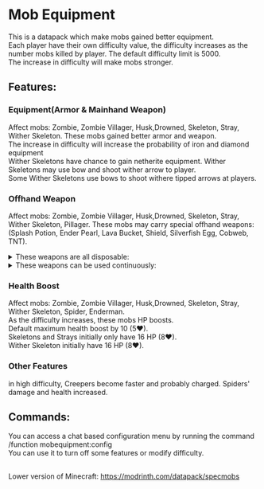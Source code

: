 # Mob Equipment
This is a datapack which make mobs gained better equipment.  
Each player have their own difficulty value, the difficulty increases as the number mobs killed by player. The default difficulty limit is 5000.  
The increase in difficulty will make mobs stronger.  
## Features:
### Equipment(Armor & Mainhand Weapon)
Affect mobs: Zombie, Zombie Villager, Husk,Drowned, Skeleton, Stray, Wither Skeleton. 
These mobs gained better armor and weapon.  
The increase in difficulty will increase the probability of iron and diamond equipment  
Wither Skeletons have chance to gain netherite equipment. 
Wither Skeletons may use bow and shoot wither arrow to player.  
Some Wither Skeletons use bows to shoot withere tipped arrows at players.  
### Offhand Weapon
Affect mobs: Zombie, Zombie Villager, Husk,Drowned, Skeleton, Stray, Wither Skeleton, Pillager.
These mobs may carry special offhand weapons:  
(Splash Potion, Ender Pearl, Lava Bucket, Shield, Silverfish Egg, Cobweb, TNT).  
<details>
<summary>These weapons are all disposable:</summary>
  Splash Potion: Throw various negative potions to player.<br><br>
  Silverfish Egg: Throw silverfish spawn egg to player and summon silverfish.<br><br>
  Ender Pearl: Throw ender pearl to player and teleport.<br><br>
  Lava Bucket: Place a short-lived lava on player.<br><br>
  Cobweb: Place a short-lived cobweb on player.<br><br>
  TNT: Place a TNT block below them. The TNT block will explode in 4 seconds if player did not break it.
</details>
<details>
<summary>These weapons can be used continuously:</summary>
  Shield: Give mobs slowness and resistance effects when they are attacked, and make them to rebound arrows ahead.
  Tipped Arrow(only skeletons): Make skeletons shoot tipped arrow.
</details>

### Health Boost
Affect mobs: Zombie, Zombie Villager, Husk,Drowned, Skeleton, Stray, Wither Skeleton, Spider, Enderman.  
As the difficulty increases, these mobs HP boosts.  
Default maximum health boost by 10 (5❤).  
Skeletons and Strays initially only have 16 HP (8❤).  
Wither Skeleton initially have 16 HP (8❤).  
### Other Features
in high difficulty, Creepers become faster and probably charged. Spiders' damage and health increased.  
## Commands:
You can access a chat based configuration menu by running the command   
/function mobequipment:config  
You can use it to turn off some features or modify difficulty.
## 
Lower version of Minecraft: https://modrinth.com/datapack/specmobs
